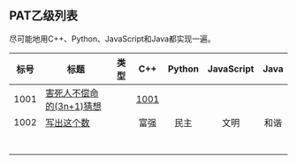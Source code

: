 ## PAT乙级列表

尽可能地用C++、Python、JavaScript和Java都实现一遍。



| 标号 | 标题                                                         | 类型 |                             C++                              | Python | JavaScript | Java |
| :--: | ------------------------------------------------------------ | :--: | :----------------------------------------------------------: | :----: | :--------: | :--: |
| 1001 | [害死人不偿命的(3n+1)猜想](https://pintia.cn/problem-sets/994805260223102976/problems/994805325918486528) |      | [1001](https://github.com/huixiongyu/Algorithms/blob/master/PAT-Basic%20Level/CPP/1001.cpp) |        |            |      |
| 1002 | [写出这个数](https://pintia.cn/problem-sets/994805260223102976/problems/994805324509200384) |      |                             富强                             |  民主  |    文明    | 和谐 |
|      |                                                              |      |                                                              |        |            |      |
|      |                                                              |      |                                                              |        |            |      |
|      |                                                              |      |                                                              |        |            |      |
|      |                                                              |      |                                                              |        |            |      |
|      |                                                              |      |                                                              |        |            |      |
|      |                                                              |      |                                                              |        |            |      |
|      |                                                              |      |                                                              |        |            |      |


